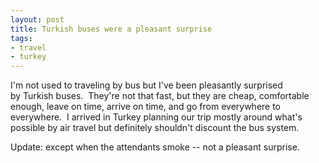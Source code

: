 ```yaml
---
layout: post
title: Turkish buses were a pleasant surprise
tags:
- travel
- turkey
---
```

I'm not used to traveling by bus but I've been pleasantly surprised by Turkish
buses.  They're not that fast, but they are cheap, comfortable enough, leave
on time, arrive on time, and go from everywhere to everywhere.  I arrived in
Turkey planning our trip mostly around what's possible by air travel but
definitely shouldn't discount the bus system.

Update: except when the attendants smoke -- not a pleasant surprise.

